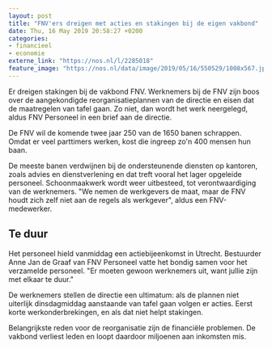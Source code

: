 ```yaml
---
layout: post
title: "FNV'ers dreigen met acties en stakingen bij de eigen vakbond"
date: Thu, 16 May 2019 20:58:27 +0200
categories: 
- financieel 
- economie 
externe_link: "https://nos.nl/l/2285018"
feature_image: "https://nos.nl/data/image/2019/05/16/550529/1008x567.jpg"
---
```


<p>Er dreigen stakingen bij de vakbond FNV. Werknemers bij de FNV zijn boos over de aangekondigde reorganisatieplannen van de directie en eisen dat de maatregelen van tafel gaan. Zo niet, dan wordt het werk neergelegd, aldus FNV Personeel in een brief aan de directie.</p>
<p>De FNV wil de komende twee jaar 250 van de 1650 banen schrappen. Omdat er veel parttimers werken, kost die ingreep zo'n 400 mensen hun baan.</p>
<p>De meeste banen verdwijnen bij de ondersteunende diensten op kantoren, zoals advies en dienstverlening en dat treft vooral het lager opgeleide personeel. Schoonmaakwerk wordt weer uitbesteed, tot verontwaardiging van de werknemers. "We nemen de werkgevers de maat, maar de FNV houdt zich zelf niet aan de regels als werkgever", aldus een FNV-medewerker.</p>
<h2>Te duur</h2>
<p>Het personeel hield vanmiddag een actiebijeenkomst in Utrecht. Bestuurder Anne Jan de Graaf van FNV Personeel vatte het bondig samen voor het verzamelde personeel. "Er moeten gewoon werknemers uit, want jullie zijn met elkaar te duur."</p>
<p>De werknemers stellen de directie een ultimatum: als de plannen niet uiterlijk dinsdagmiddag aanstaande van tafel gaan volgen er acties. Eerst korte werkonderbrekingen, en als dat niet helpt stakingen.</p>
<p>Belangrijkste reden voor de reorganisatie zijn de financiële problemen. De vakbond verliest leden en loopt daardoor miljoenen aan inkomsten mis.</p>
